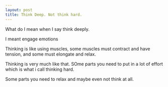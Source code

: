 ```yaml
---
layout: post
title: Think Deep. Not think hard.
---
```


What do I mean when I say think deeply.

I meant engage emotions

Thinking is like using muscles, some muscles must contract and have tension, and some must elongate and relax.

Thinking is very much like that. SOme parts you need to put in a lot of effort which is what i call thinking hard.

Some parts you need to relax and maybe even not think at all.
